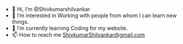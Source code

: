 - 👋 Hi, I’m @Shivkumarshilvankar
- 👀 I’m interested in Working with people from whom I can learn new things.
- 🌱 I’m currently learning Coding for my website.
- 📫 How to reach me ShivkumarShilvankar@gmail.com

<!---
Shivkumarshilvankar/Shivkumarshilvankar is a ✨ special ✨ repository because its `README.md` (this file) appears on your GitHub profile.
You can click the Preview link to take a look at your changes.
--->
